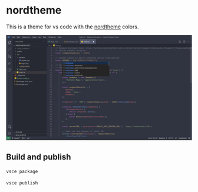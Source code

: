 # nordtheme

This is a theme for vs code with the [nordtheme](https://www.nordtheme.com/) colors.

![preview](img/example.png)

## Build and publish

`vsce package`

`vsce publish`
